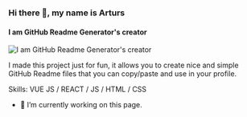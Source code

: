 ### Hi there 👋, my name is Arturs
#### I am GitHub Readme Generator's creator
![I am GitHub Readme Generator's creator](https://raw.githubusercontent.com/leviarista/github-profile-header-generator/main/social/examples/example-3.png)

I made this project just for fun, it allows you to create nice and simple GitHub Readme files that you can copy/paste and use in your profile.

Skills: VUE JS / REACT / JS / HTML / CSS

- 🔭 I’m currently working on this page. 




